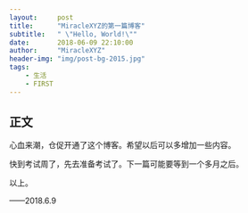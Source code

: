 ```yaml
---
layout:     post
title:      "MiracleXYZ的第一篇博客"
subtitle:   " \"Hello, World!\""
date:       2018-06-09 22:10:00
author:     "MiracleXYZ"
header-img: "img/post-bg-2015.jpg"
tags:
    - 生活
    - FIRST
---
```



## 正文

心血来潮，仓促开通了这个博客。希望以后可以多增加一些内容。

快到考试周了，先去准备考试了。下一篇可能要等到一个多月之后。

以上。

——2018.6.9
